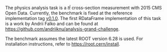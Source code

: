 The physics analysis task is a $t\bar{t}$ cross-section measurement with 2015 CMS Open Data. Currently, the benchmark is fixed at the reference implementation tag [v0.1.0](https://github.com/iris-hep/analysis-grand-challenge/tree/v0.1.0). The first RDataFrame implementation of this task is a work by Andrii Falko and can be found at https://github.com/andriiknu/analysis-grand-challenge.

The benchmark assumes the latest ROOT version 6.28 is used. For installation instructions, refer to https://root.cern/install.
